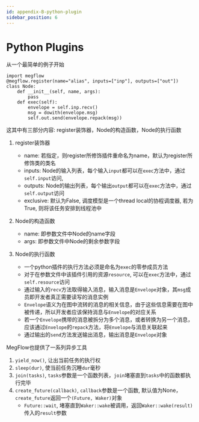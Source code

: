 ```yaml
---
id: appendix-B-python-plugin
sidebar_position: 6
---
```


# Python Plugins

从一个最简单的例子开始
```
import megflow
@megflow.register(name="alias", inputs=["inp"], outputs=["out"])
class Node:
    def __init__(self, name, args):
        pass
    def exec(self):
        envelope = self.inp.recv()
        msg = dowith(envelope.msg)
        self.out.send(envelope.repack(msg))
```

这其中有三部分内容: register装饰器，Node的构造函数，Node的执行函数

1. register装饰器
    - name: 若指定，则register所修饰插件重命名为name，默认为register所修饰类的类名
    - inputs: Node的输入列表，每个输入`input`都可以在`exec`方法中，通过`self.input`访问,
    - outputs: Node的输出列表，每个输出`output`都可以在`exec`方法中，通过`self.output`访问
    - exclusive: 默认为False, 调度模型是一个thread local的协程调度器, 若为True, 则将该任务安排到线程池中

2. Node的构造函数
    - name: 即参数文件中Node的name字段
    - args: 即参数文件中Node的剩余参数字段

3. Node的执行函数
    - 一个python插件的执行方法必须是命名为`exec`的零参成员方法
    - 对于在参数文件中该插件引用的资源`resource`, 可以在`exec`方法中，通过`self.resource`访问
    - 通过输入的`recv`方法取得输入消息，输入消息是`Envelope`对象，其`msg`成员即开发者真正需要读写的消息实例
    - `Envelope`语义为在图中流转的消息的相关信息，由于这些信息需要在图中被传递，所以开发者应该保持消息与`Envelope`的对应关系
    - 若一个`Envelope`携带的消息被拆分为多个消息，或者转换为另一个消息，应该通过`Envelope`的`repack`方法，将`Envelope`与消息关联起来
    - 通过输出的`send`方法发送输出消息，输出消息是`Envelope`对象

MegFlow也提供了一系列异步工具
1. `yield_now()`, 让出当前任务的执行权
2. `sleep(dur)`, 使当前任务沉睡`dur`毫秒
3. `join(tasks)`, `tasks`参数是一个函数列表，`join`堵塞直到`tasks`中的函数都执行完毕
4. `create_future(callback)`, `callback`参数是一个函数, 默认值为None，`create_future`返回一个`(Future, Waker)`对象
    - `Future::wait`, 堵塞直到`Waker::wake`被调用，返回`Waker::wake(result)`传入的`result`参数
